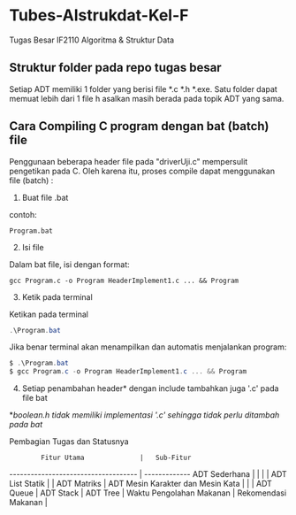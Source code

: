 # Tubes-Alstrukdat-Kel-F
Tugas Besar IF2110 Algoritma &amp; Struktur Data

## Struktur folder pada repo tugas besar
Setiap ADT memiliki 1 folder yang berisi file *.c *.h *.exe.
Satu folder dapat memuat lebih dari 1 file h asalkan masih berada pada topik ADT yang sama.

## Cara Compiling C program dengan bat (batch) file
Penggunaan beberapa header file pada "driverUji.c" mempersulit pengetikan pada C. 
Oleh karena itu, proses compile dapat menggunakan file (batch) :
1. Buat file .bat

contoh: 
```
Program.bat
```

2. Isi file 

Dalam bat file, isi dengan format:
```
gcc Program.c -o Program HeaderImplement1.c ... && Program
```

3. Ketik pada terminal

Ketikan pada terminal
```PowerShell
.\Program.bat
```
Jika benar terminal akan menampilkan dan automatis menjalankan program:
```PowerShell
$ .\Program.bat
$ gcc Program.c -o Program HeaderImplement1.c ... && Program
```

4. Setiap penambahan header* dengan include tambahkan juga '.c' pada file bat

**boolean.h tidak memiliki implementasi '.c' sehingga tidak perlu ditambah pada bat*

Pembagian Tugas dan Statusnya

            Fitur Utama              |   Sub-Fitur
------------------------------------ | -------------
ADT Sederhana                        |
                                     |
                                     |
                                     |
ADT List Statik                      |
                                     |
ADT Matriks                          |
ADT Mesin Karakter dan Mesin Kata    |
                                     |
                                     |
ADT Queue                            |
ADT Stack                            |
ADT Tree                             |
Waktu Pengolahan Makanan             |
Rekomendasi Makanan                  |


